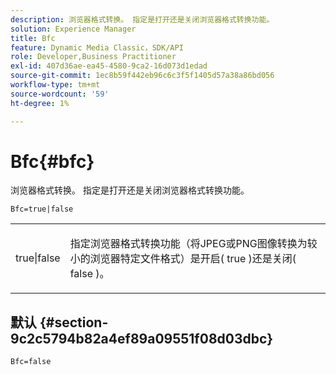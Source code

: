 ```yaml
---
description: 浏览器格式转换。 指定是打开还是关闭浏览器格式转换功能。
solution: Experience Manager
title: Bfc
feature: Dynamic Media Classic，SDK/API
role: Developer,Business Practitioner
exl-id: 407d36ae-ea45-4580-9ca2-16d073d1edad
source-git-commit: 1ec8b59f442eb96c6c3f5f1405d57a38a86bd056
workflow-type: tm+mt
source-wordcount: '59'
ht-degree: 1%

---
```


# Bfc{#bfc}

浏览器格式转换。 指定是打开还是关闭浏览器格式转换功能。

<!--<a id="section_2768B2BEEE214676AA32F17E2A0E3343"></a>-->

`Bfc=true|false`

<table id="simpletable_998CF426296945FEA48D19E33B71A17E"> 
 <tr class="strow"> 
  <td class="stentry"> <p> <span class="codeph"> true|false  </span> </p> </td> 
  <td class="stentry"> <p>指定浏览器格式转换功能（将JPEG或PNG图像转换为较小的浏览器特定文件格式）是开启(<span class="codeph"> true </span>)还是关闭(<span class="codeph"> false </span>)。 </p> </td> 
 </tr> 
</table>

## 默认 {#section-9c2c5794b82a4ef89a09551f08d03dbc}

`Bfc=false`
